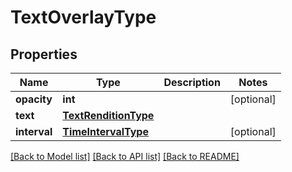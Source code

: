 # TextOverlayType

## Properties
Name | Type | Description | Notes
------------ | ------------- | ------------- | -------------
**opacity** | **int** |  | [optional] 
**text** | [**TextRenditionType**](TextRenditionType.md) |  | 
**interval** | [**TimeIntervalType**](TimeIntervalType.md) |  | [optional] 

[[Back to Model list]](../README.md#documentation-for-models) [[Back to API list]](../README.md#documentation-for-api-endpoints) [[Back to README]](../README.md)


